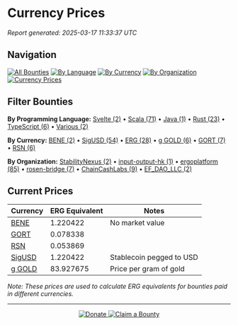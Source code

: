 # Currency Prices

*Report generated: 2025-03-17 11:33:37 UTC*

## Navigation

[![All Bounties](https://img.shields.io/badge/All%20Bounties-106-blue)](all.md) [![By Language](https://img.shields.io/badge/By%20Language-6-green)](by_language/) [![By Currency](https://img.shields.io/badge/By%20Currency-6-yellow)](by_currency/) [![By Organization](https://img.shields.io/badge/By%20Organization-6-orange)](by_org/) [![Currency Prices](https://img.shields.io/badge/Currency%20Prices-5-purple)](currency_prices.md)

## Filter Bounties

**By Programming Language:** [Svelte (2)](by_language/svelte.md) • [Scala (71)](by_language/scala.md) • [Java (1)](by_language/java.md) • [Rust (23)](by_language/rust.md) • [TypeScript (6)](by_language/typescript.md) • [Various (2)](by_language/various.md)

**By Currency:** [BENE (2)](by_currency/bene.md) • [SigUSD (54)](by_currency/sigusd.md) • [ERG (28)](by_currency/erg.md) • [g GOLD (6)](by_currency/gold.md) • [GORT (7)](by_currency/gort.md) • [RSN (6)](by_currency/rsn.md)

**By Organization:** [StabilityNexus (2)](by_org/stabilitynexus.md) • [input-output-hk (1)](by_org/input-output-hk.md) • [ergoplatform (85)](by_org/ergoplatform.md) • [rosen-bridge (7)](by_org/rosen-bridge.md) • [ChainCashLabs (9)](by_org/chaincashlabs.md) • [EF_DAO_LLC (2)](by_org/ef_dao_llc.md)

## Current Prices

| Currency | ERG Equivalent | Notes |
|----------|----------------|-------|
| [BENE](by_currency/bene.md) | 1.220422 | No market value |
| [GORT](by_currency/gort.md) | 0.078338 |  |
| [RSN](by_currency/rsn.md) | 0.053869 |  |
| [SigUSD](by_currency/sigusd.md) | 1.220422 | Stablecoin pegged to USD |
| [g GOLD](by_currency/gold.md) | 83.927675 | Price per gram of gold |

*Note: These prices are used to calculate ERG equivalents for bounties paid in different currencies.*


---

<div align="center">
  <p>
    <a href="../docs/donate.md">
      <img src="https://img.shields.io/badge/❤️%20Donate-F44336" alt="Donate">
    </a>
    <a href="../docs/bounty-submission-guide.md#reserving-a-bounty">
      <img src="https://img.shields.io/badge/🔒%20Claim-4CAF50" alt="Claim a Bounty">
    </a>
  </p>
</div>
